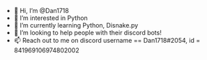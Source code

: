 - 👋 Hi, I’m @Dan1718
- 👀 I’m interested in Python
- 🌱 I’m currently learning Python, Disnake.py
- 💞️ I’m looking to help people with their discord bots!
- 📫 Reach out to me on discord username == Dan1718#2054, id = 841969106974802002
<!---
Dan1718/Dan1718 is a ✨ special ✨ repository because its `README.md` (this file) appears on your GitHub profile.
You can click the Preview link to take a look at your changes.
--->
